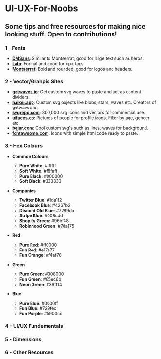 # UI-UX-For-Noobs

## Some tips and free resources for making nice looking stuff. Open to contributions!

### 1 - Fonts
- **[DMSans](https://fonts.google.com/specimen/DM+Sans)**: Similar to Montserrat, good for large text such as heros.
- **[Lato](https://fonts.google.com/specimen/Lato)**: Formal and good for \<p\> tags.
- **[Montserrat](https://fonts.google.com/specimen/Montserrat)**: Bold and rounded, good for logos and headers.

### 2 - Vector/Grahpic Sites
- **[getwaves.io](https://getwaves.io/)**: Get custom svg waves to paste and act as content dividers.  
- **[haikei.app](https://haikei.app/)**: Custom svg objects like blobs, stars, waves etc. Creators of getwaves.io.
- **[svgrepo.com](https://www.svgrepo.com/)**: 300,000 svg icons and vectors for commercial use.  
- **[uifaces.co](https://uifaces.co/)**: Pictures of people for profile icons. Filter by age, gender etc.
- **[bgjar.com](https://bgjar.com/)**: Cool custom svg's such as lines, waves for background. 
- **[fontawsome.com](https://fontawesome.com/)**: Icons with simple html code ready to paste. 


### 3 - Hex Colours  
- **Common Colours**
  - **Pure White**: #ffffff
  - **Soft White**: #f8faff
  - **Pure Black**: #000000
  - **Soft Black**: #333333
  
- **Companies**  
  - **Twitter Blue**: #1da1f2  
  - **Facebook Blue**: #4267b2  
  - **Discord Old Blue**: #7289da  
  - **Stripe Blue**: #008cdd
  - **Shopify Green**: #96bf48  
  - **Robinhood Green**: #78a175

- **Red**
  - **Pure Red**: #ff0000  
  - **Fun Red**: #e17a77  
  - **Fun Orange**: #f4af78  

- **Green**
  - **Pure Green**: #008000  
  - **Fun Green**: #85ec6b  
  - **Neon Green**: #39ff14  

- **Blue**
  - **Pure Blue**: #0000ff  
  - **Fun Blue**: #729fec  
  - **Fun Purple**: #5900cc  

### 4 - UI/UX Fundementals

### 5 - Dimensions  

### 6 - Other Resources    
